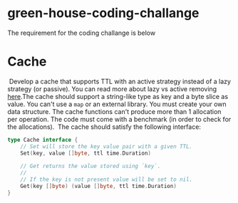 # green-house-coding-challange 

The requirement for the coding challange is below

# Cache
​
Develop a cache that supports TTL with an active strategy instead of a lazy strategy (or passive).
You can read more about lazy vs active removing [here](https://www.pankajtanwar.in/blog/how-redis-expires-keys-a-deep-dive-into-how-ttl-works-internally-in-redis).
​
The cache should support a string-like type as key and a byte slice as value.
You can't use a `map` or an external library. You must create your own data structure. 
The cache functions can't produce more than 1 allocation per operation.
The code must come with a benchmark (in order to check for the allocations).
​
The cache should satisfy the following interface:
```go
type Cache interface {
	// Set will store the key value pair with a given TTL.
	Set(key, value []byte, ttl time.Duration)
​
	// Get returns the value stored using `key`.
	//
	// If the key is not present value will be set to nil.
	Get(key []byte) (value []byte, ttl time.Duration)
}
```
